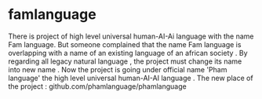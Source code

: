 # famlanguage
There is project of high level universal human-AI-Ai language with the name Fam language.
But someone complained that the name Fam language is overlapping with a name of an existing language of an african society .
By regarding all legacy natural language , the project must change its name into new name .
Now the project is going under official name 'Pham language' the high level universal human-AI-AI language .
The new place of the project : github.com/phamlanguage/phamlanguage  
